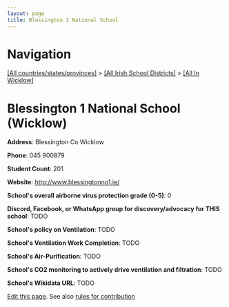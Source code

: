 ```yaml
---
layout: page
title: Blessington 1 National School
---
```

# Navigation

[[All countries/states/provinces]](../../..) > [[All Irish School Districts]](../..) > [[All In Wicklow]](..)

# Blessington 1 National School (Wicklow)

**Address**: Blessington Co Wicklow

**Phone**: 045 900879

**Student Count**: 201

**Website**: <http://www.blessingtonno1.ie/>

**School's overall airborne virus protection grade (0-5)**: 0

**Discord, Facebook, or WhatsApp group for discovery/advocacy for THIS school**: TODO

**School's policy on Ventilation**: TODO

**School's Ventilation Work Completion**: TODO

**School's Air-Purification**: TODO

**School's CO2 monitoring to actively drive ventilation and filtration**: TODO

**School's Wikidata URL**: TODO


[Edit this page](https://github.com/ventilate-schools/Ireland/edit/main/./Wicklow/Blessington_1_National_School.md). See also [rules for contribution](../../../contribution-rules/)